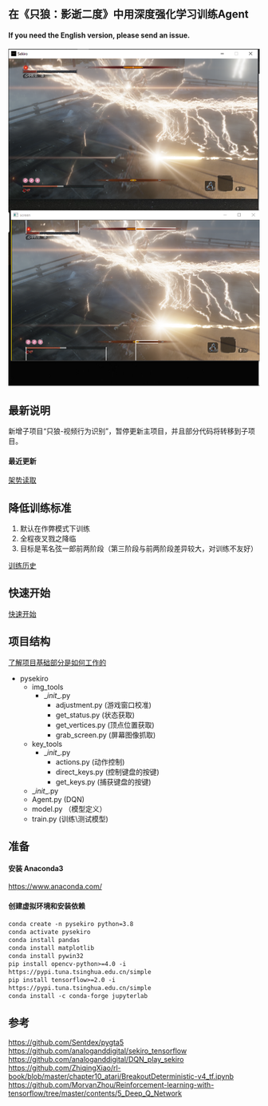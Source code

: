 ## 在《只狼：影逝二度》中用深度强化学习训练Agent

#### If you need the English version, please send an issue.  

![demo.jpg](https://raw.githubusercontent.com/ricagj/pysekiro/main/imgs/adjustment_02.png)  

## 最新说明 

新增子项目“只狼-视频行为识别”，暂停更新主项目，并且部分代码将转移到子项目。

#### 最近更新

[架势读取](https://github.com/ricagj/pysekiro/blob/main/TEST_get_status.ipynb)  

## 降低训练标准

1. 默认在作弊模式下训练
2. 全程夜叉戮之降临
3. 目标是苇名弦一郎前两阶段（第三阶段与前两阶段差异较大，对训练不友好）

[训练历史](https://github.com/ricagj/pysekiro/blob/main/train_history.ipynb)

## 快速开始

[快速开始](https://github.com/ricagj/pysekiro_with_RL/blob/main/Quick_start.ipynb)  

## 项目结构

[了解项目基础部分是如何工作的](https://github.com/ricagj/pysekiro_with_RL/blob/main/How_it_works.ipynb)  

- pysekiro
    - img_tools
        - \__init__.py
            - adjustment.py (游戏窗口校准)
            - get_status.py (状态获取)
            - get_vertices.py (顶点位置获取)
            - grab_screen.py (屏幕图像抓取)
    - key_tools
        - \__init__.py
            - actions.py (动作控制)
            - direct_keys.py (控制键盘的按键)
            - get_keys.py (捕获键盘的按键)
    - \__init__.py
    - Agent.py (DQN)
    - model.py （模型定义）
    - train.py (训练\测试模型)

## 准备

#### 安装 Anaconda3

https://www.anaconda.com/  

#### 创建虚拟环境和安装依赖

~~~shell
conda create -n pysekiro python=3.8
conda activate pysekiro
conda install pandas
conda install matplotlib
conda install pywin32
pip install opencv-python>=4.0 -i https://pypi.tuna.tsinghua.edu.cn/simple
pip install tensorflow>=2.0 -i https://pypi.tuna.tsinghua.edu.cn/simple
conda install -c conda-forge jupyterlab
~~~

## 参考
https://github.com/Sentdex/pygta5  
https://github.com/analoganddigital/sekiro_tensorflow  
https://github.com/analoganddigital/DQN_play_sekiro  
https://github.com/ZhiqingXiao/rl-book/blob/master/chapter10_atari/BreakoutDeterministic-v4_tf.ipynb  
https://github.com/MorvanZhou/Reinforcement-learning-with-tensorflow/tree/master/contents/5_Deep_Q_Network  